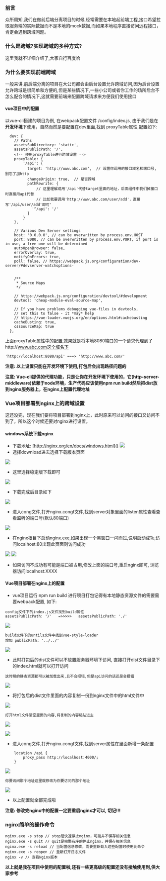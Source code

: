 ### 前言
众所周知,我们在做前后端分离项目的时候,经常需要在本地起前端工程,接口希望拉取服务端的实际数据而不是本地的mock数据,而如果本地程序直接访问远程接口， 肯定会遇到跨域问题。
### 什么是跨域?实现跨域的多种方式?
这里我就不详细介绍了,大家自行百度哈
### 为什么要实现前端跨域
一般来讲,前后端分离的项目在大公司都会由后台设置允许跨域访问,因为后台设置允许跨域是很简单和方便的,但是某些情况下,一些小公司或者你工作的场所后台不怎么配合的情况下,这就需要前端来配置跨域请求来方便我们使用接口
#### vue项目中的配置
以vue-cli搭建的项目为例, 在webpack配置文件 /config/index.js, 由于我们是在**开发环境**下使用，自然而然是要配置在dev里面,找到 proxyTable属性,配置如下:
```
  dev: {
    // Paths
    assetsSubDirectory: 'static',
    assetsPublicPath: '/',
    <!-- 使用proxyTable进行跨域设置 -->
    proxyTable: {
        '/api': {
          target: 'http://www.abc.com',  // 设置你调用的接口域名和端口号, 别忘了加http
          changeOrigin: true,  // 是否跨域
          pathRewrite: {
              // 这里理解成用'/api'代替target里面的地址，后面组件中我们掉接口时直接用api代替 
              // 比如我要调用'http://www.abc.com/user/add'，直接写'/api/user/add'即可'
            '^/api': '/'
          }
        }
    },

    // Various Dev Server settings
    host: '0.0.0.0', // can be overwritten by process.env.HOST
    port: 8080, // can be overwritten by process.env.PORT, if port is in use, a free one will be determined
    autoOpenBrowser: false,
    errorOverlay: true,
    notifyOnErrors: true,
    poll: false, // https://webpack.js.org/configuration/dev-server/#devserver-watchoptions-

    
    /**
     * Source Maps
     */

    // https://webpack.js.org/configuration/devtool/#development
    devtool: 'cheap-module-eval-source-map',

    // If you have problems debugging vue-files in devtools,
    // set this to false - it *may* help
    // https://vue-loader.vuejs.org/en/options.html#cachebusting
    cacheBusting: true,
    cssSourceMap: true
  },
```
上面proxyTable属性中的配置,效果就是将本地8080端口的一个请求代理到了http://www.abc.com这个域名下

```
'http://localhost:8080/api' ===> 'http://www.abc.com/'
```
**注意: 以上设置只能在开发环境下使用,打包后会出现路径问题的**

**注意: Vue-cli提供的代理功能，只是让你在开发环境下使用的，它(http-server-middleware)依赖于node环境，生产代码应该使用npm run build然后把dist放到nginx服务器上，在nginx上配置代理地址**
### Vue项目部署到nginx上的跨域设置
这还没完，现在我们要将项目部署到nginx上，此时原来可以访问的接口又访问不到了，所以这个时候还要对nginx进行设置。
#### windows系统下载nginx
* 下载地址: [http://nginx.org/en/docs/windows.html]()
![](https://p1-jj.byteimg.com/tos-cn-i-t2oaga2asx/gold-user-assets/2019/8/25/16cc6575b720869a~tplv-t2oaga2asx-image.image)
* 选择download进去选择下载版本页面

![](https://p1-jj.byteimg.com/tos-cn-i-t2oaga2asx/gold-user-assets/2019/8/25/16cc659a612b0d6a~tplv-t2oaga2asx-image.image)
* 这里选择稳定版下载即可

![](https://p1-jj.byteimg.com/tos-cn-i-t2oaga2asx/gold-user-assets/2019/8/25/16cc65a41d63927c~tplv-t2oaga2asx-image.image)
* 下载完成后目录如下

![](https://p1-jj.byteimg.com/tos-cn-i-t2oaga2asx/gold-user-assets/2019/8/25/16cc65b0d7726268~tplv-t2oaga2asx-image.image)
* 进入cong文件,打开nginx.congf文件,找到server对象里面的listen属性查看查看监听的端口号(默认80端口)

![](https://p1-jj.byteimg.com/tos-cn-i-t2oaga2asx/gold-user-assets/2019/8/25/16cc661d9b733d85~tplv-t2oaga2asx-image.image)
* 在nginx根目下启动nginx.exe,如果出现一个黑窗口一闪而过,说明启动成功,访问localhost:80出现此页面则访问成功

![](https://p1-jj.byteimg.com/tos-cn-i-t2oaga2asx/gold-user-assets/2019/8/25/16cc6652305c8b94~tplv-t2oaga2asx-image.image)
![](https://p1-jj.byteimg.com/tos-cn-i-t2oaga2asx/gold-user-assets/2019/8/25/16cc664a2f725353~tplv-t2oaga2asx-image.image)
* 如果访问不成功有可能是端口被占用,修改上面的端口号,重启nginx即可, 浏览器访问localhost:XXXX
#### Vue项目部署在nginx上的配置
* vue项目运行 npm run build 进行项目打包记得有本地静态资源文件的需要需要webpack配置, 如下:
```
config文件下的index.js文件找到build属性
assetsPublicPath: '/'   =>>>>>   assetsPublicPath: './' 
```
![](https://p1-jj.byteimg.com/tos-cn-i-t2oaga2asx/gold-user-assets/2019/8/25/16cc6695ccab18fc~tplv-t2oaga2asx-image.image)

```
build文件下的untils文件中找到vue-style-loader
增加 publicPath: '../../'
```

![](https://p1-jj.byteimg.com/tos-cn-i-t2oaga2asx/gold-user-assets/2019/8/25/16cc66c364882a00~tplv-t2oaga2asx-image.image)
* 此时打包后的dist文件可以不放置服务器环境下访问, 直接打开dist文件目录下的index.html就可以打开访问

```
这时候的静态资源都可以被加载出来,且不会报错,但是api访问的话还是会报错
```
![](https://p1-jj.byteimg.com/tos-cn-i-t2oaga2asx/gold-user-assets/2019/8/25/16cc66f8321c6eea~tplv-t2oaga2asx-image.image)
* 将打包后的dist文件里面的内容复制一份到nginx文件中的html文件中

![](https://p1-jj.byteimg.com/tos-cn-i-t2oaga2asx/gold-user-assets/2019/8/25/16cc6717b7bd4a65~tplv-t2oaga2asx-image.image)

```
打开html文件清空里面的内容,将复制的内容粘贴进去
```
![](https://p1-jj.byteimg.com/tos-cn-i-t2oaga2asx/gold-user-assets/2019/8/25/16cc671c55473a00~tplv-t2oaga2asx-image.image)

![](https://p1-jj.byteimg.com/tos-cn-i-t2oaga2asx/gold-user-assets/2019/8/25/16cc672a64683778~tplv-t2oaga2asx-image.image)
* 进入cong文件,打开nginx.congf文件,找到server属性在里面新增一条配置

```
	location /api {			
		proxy_pass http://localhost:4000/;			
	}
```

![](https://p1-jj.byteimg.com/tos-cn-i-t2oaga2asx/gold-user-assets/2019/8/25/16cc675e8b58aca0~tplv-t2oaga2asx-image.image)

```
你要访问那个地址这里就修改为你要访问的那个地址
```
![](https://p1-jj.byteimg.com/tos-cn-i-t2oaga2asx/gold-user-assets/2019/8/25/16cc67569354770a~tplv-t2oaga2asx-image.image)
* 以上配置就全部完成啦

**注意: 修改完nginx中的配置一定要重启nginx才可以, 切记!!!**
### nginx简单的操作命令

```
nginx.exe -s stop // stop是快速停止nginx，可能并不保存相关信息
nginx.exe -s quit // quit是完整有序的停止nginx，并保存相关信息
nginx.exe -s reload // 当配置信息修改，需要重新载入这些配置时使用此命令
nginx.exe -s reopen // 重新打开日志文件
nginx -v // 查看Nginx版本
```
**以上就是我在项目中使用的配置啦,还有一些更高级的配置还没有接触使用到,供大家参考**
